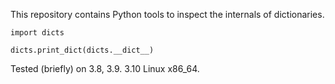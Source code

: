 This repository contains Python tools to inspect the internals of dictionaries.

```
import dicts

dicts.print_dict(dicts.__dict__)
```

Tested (briefly) on 3.8, 3.9. 3.10 Linux x86_64.
